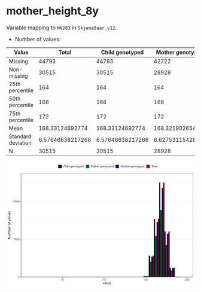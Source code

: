# mother_height_8y
Variable mapping to `NN283` in `Skjema8aar_v12`.
- Number of values:

| Value | Total | Child genotyped | Mother genotyped | Father genotyped |
| ----- | ----- | --------------- | ---------------- | ---------------- |
| Missing | 44793 | 44793 | 42722 | 28495 |
| Non-missing | 30515 | 30515 | 28928 | 21589 |
| 25th percentile | 164 | 164 | 164 | 164 |
| 50th percentile | 168 | 168 | 168 | 168 |
| 75th percentile | 172 | 172 | 172 | 172 |
| Mean | 168.33124692774 | 168.33124692774 | 168.321902654867 | 168.340126916485 |
| Standard deviation | 6.57646638217266 | 6.57646638217266 | 6.62753115428505 | 6.45946099003893 |
| N | 30515 | 30515 | 28928 | 21589 |



![](mother_height_8y_n.png)



